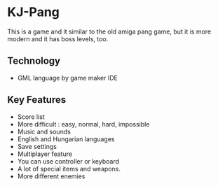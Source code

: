 # KJ-Pang



This is a game and it similar to the old amiga pang game, but it is more modern and it has boss levels, too.

## Technology
- GML language by game maker IDE


## Key Features
- Score list
- More difficult : easy, normal, hard, impossible
- Music and sounds
- English and Hungarian languages
- Save settings
- Multiplayer feature
- You can use controller or keyboard
- A lot of special items and weapons.
- More different enemies
